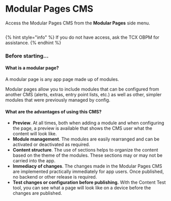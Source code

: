 # Modular Pages CMS

Access the Modular Pages CMS from the **Modular Pages** side menu.

<figure><img src=".gitbook/assets/image%20(12).png" alt=""><figcaption></figcaption></figure>

{% hint style="info" %} If you do not have access, ask the TCX OBPM for assistance. {% endhint %}

### Before starting...

#### What is a modular page?

A modular page is any app page made up of modules.

Modular pages allow you to include modules that can be configured from another CMS (alerts, extras, entry point lists, etc.) as well as other, simpler modules that were previously managed by config.

#### What are the advantages of using this CMS?

- **Preview**. At all times, both when adding a module and when configuring the page, a preview is available that shows the CMS user what the content will look like.
- **Module management**. The modules are easily rearranged and can be activated or deactivated as required.
- **Content structure**. The use of sections helps to organize the content based on the theme of the modules. These sections may or may not be carried into the app.
- **Immediacy of changes**. The changes made in the Modular Pages CMS are implemented practically immediately for app users. Once published, no backend or other release is required.
- **Test changes or configuration before publishing.** With the Content Test tool, you can see what a page will look like on a device before the changes are published.
